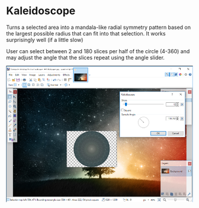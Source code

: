 # Kaleidoscope
Turns a selected area into a mandala-like radial symmetry pattern based on the largest possible radius that can fit into that selection. It works surprisingly well (if a little slow)

User can select between 2 and 180 slices per half of the circle (4-360) and may adjust the angle that the slices repeat using the angle slider. 

![Example Image](example.png)
